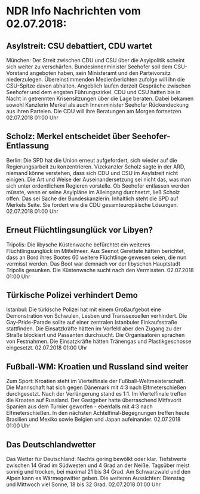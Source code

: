 # NDR Info Nachrichten vom 02.07.2018:


## Asylstreit: CSU debattiert, CDU wartet
München: Der Streit zwischen CDU und CSU über die Asylpolitik scheint sich weiter zu verschärfen. Bundesinnenminister Seehofer soll dem CSU-Vorstand angeboten haben, sein Ministeramt und den Parteivorsitz niederzulegen. Übereinstimmenden Medienberichten zufolge will ihn die CSU-Spitze davon abhalten. Angeblich laufen derzeit Gespräche zwischen Seehofer und dem engsten Führungszirkel. CDU und CSU hatten bis in Nacht in getrennten Krisensitzungen über die Lage beraten. Dabei bekamen sowohl Kanzlerin Merkel als auch Innenminister Seehofer Rückendeckung aus ihren Parteien. Die CDU will ihre Beratungen am Morgen fortsetzen. 02.07.2018 01:00 Uhr 

## Scholz: Merkel entscheidet über Seehofer-Entlassung
Berlin: Die SPD hat die Union erneut aufgefordert, sich wieder auf die Regierungsarbeit zu konzentrieren. Vizekanzler Scholz sagte in der ARD, niemand könne verstehen, dass sich CDU und CSU im Asylstreit nicht einigen. Die Art und Weise der Auseinandersetzung sei nicht das, was man sich unter ordentlichem Regieren vorstelle. Ob Seehofer entlassen werden müsste, wenn er seine Asylpläne im Alleingang durchsetzt, ließ Scholz offen. Das sei Sache der Bundeskanzlerin. Inhaltlich steht die SPD auf Merkels Seite. Sie fordert wie die CDU gesamteuropäische Lösungen. 02.07.2018 01:00 Uhr 

## Erneut Flüchtlingsunglück vor Libyen?
Tripolis: Die libysche Küstenwache befürchtet ein weiteres Flüchtlingsunglück im Mittelmeer. Aus Seenot Gerettete hätten berichtet, dass an Bord ihres Bootes 60 weitere Flüchtlinge gewesen seien, die nun vermisst werden. Das Boot war demnach vor der libyschen Hauptstadt Tripolis gesunken. Die Küstenwache sucht nach den Vermissten. 02.07.2018 01:00 Uhr 

## Türkische Polizei verhindert Demo
Istanbul: Die türkische Polizei hat mit einem Großaufgebot eine Demonstration von Schwulen, Lesben und Transsexuellen verhindert. Die Gay-Pride-Parade sollte auf einer zentralen Istanbuler Einkaufsstraße stattfinden. Die Einsatzkräfte hätten im Vorfeld aber den Zugang zu der Straße blockiert und Passanten durchsucht. Die Organisatoren sprachen von Festnahmen. Die Einsatzkräfte hätten Tränengas und Plastikgeschosse eingesetzt. 02.07.2018 01:00 Uhr 

## Fußball-WM: Kroatien und Russland sind weiter
Zum Sport:	Kroatien steht im Viertelfinale der Fußball-Weltmeisterschaft. Die Mannschaft hat sich gegen Dänemark mit 4:3 nach Elfmeterschießen durchgesetzt. Nach der Verlängerung stand es 1:1. Im Viertelfinale treffen die Kroaten auf Russland. Der Gastgeber hatte überraschend Mitfavorit Spanien aus dem Turnier geworfen - ebenfalls mit 4:3 nach Elfmeterschießen. In den nächsten Achtelfinal-Begegnungen treffen heute Brasilien und Mexiko sowie Belgien und Japan aufeinander. 02.07.2018 01:00 Uhr 

## Das Deutschlandwetter
Das Wetter für Deutschland: Nachts gering bewölkt oder klar. Tiefstwerte zwischen 14 Grad im Südwesten und 4 Grad an der Neiße. Tagsüber meist sonnig und trocken, bei maximal 21 bis 34 Grad. Am Schwarzwald und den Alpen kann es Wärmegewitter geben. Die weiteren Aussichten:
Dienstag und Mittwoch viel Sonne, 18 bis 32 Grad. 02.07.2018 01:00 Uhr 
